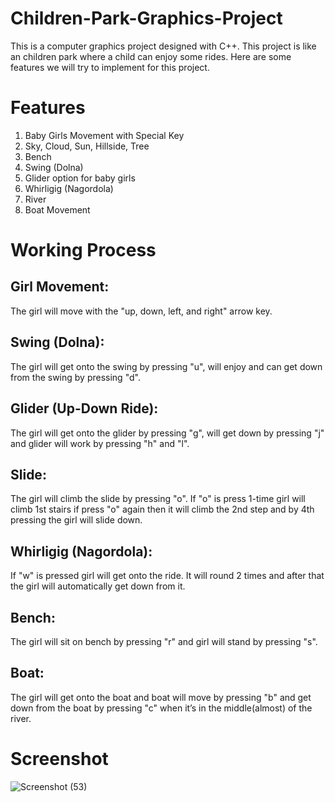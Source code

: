 # Children-Park-Graphics-Project
This is a computer graphics project designed with C++. This project is like an children park where a child can
enjoy some rides. Here are some features we will try to implement for this project.

# Features
1. Baby Girls Movement with Special Key
2. Sky, Cloud, Sun, Hillside, Tree
3. Bench
4. Swing (Dolna)
5. Glider option for baby girls
6. Whirligig (Nagordola)
7. River
8. Boat Movement

# Working Process

## Girl Movement: 
The girl will move with the "up, down, left, and right" arrow key.
## Swing (Dolna): 
The girl will get onto the swing by pressing "u", will enjoy and can get down from the swing by pressing "d".
## Glider (Up-Down Ride):
The girl will get onto the glider by pressing "g", will get down by pressing "j" and glider will work by pressing "h" and "l".
## Slide: 
The girl will climb the slide by pressing "o". If "o" is press 1-time girl will climb 1st stairs if press "o" again then it will climb the 2nd step and by 4th pressing the girl will slide down.
## Whirligig (Nagordola):
If "w" is pressed girl will get onto the ride. It will round 2 times and after that the girl will automatically get down from it. 
## Bench:
The girl will sit on bench by pressing "r" and girl will stand by pressing "s".
## Boat: 
The girl will get onto the boat and boat will move by pressing "b" and get down from the boat by pressing "c" when it’s in the middle(almost) of the river.

# Screenshot
![Screenshot (53)](https://user-images.githubusercontent.com/67013658/139572601-7d7bc3f8-a73a-4ff1-9e3d-9e0e24078500.png)

